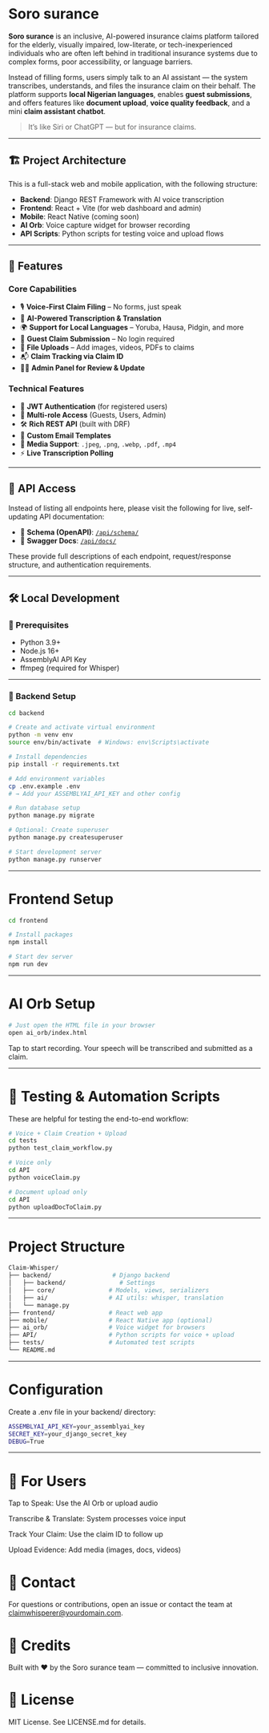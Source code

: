 # Soro surance

**Soro surance** is an inclusive, AI-powered insurance claims platform tailored for the elderly, visually impaired, low-literate, or tech-inexperienced individuals who are often left behind in traditional insurance systems due to complex forms, poor accessibility, or language barriers.

Instead of filling forms, users simply talk to an AI assistant — the system transcribes, understands, and files the insurance claim on their behalf. The platform supports **local Nigerian languages**, enables **guest submissions**, and offers features like **document upload**, **voice quality feedback**, and a mini **claim assistant chatbot**.

> It’s like Siri or ChatGPT — but for insurance claims.

---

## 🏗️ Project Architecture

This is a full-stack web and mobile application, with the following structure:

- **Backend**: Django REST Framework with AI voice transcription
- **Frontend**: React + Vite (for web dashboard and admin)
- **Mobile**: React Native (coming soon)
- **AI Orb**: Voice capture widget for browser recording
- **API Scripts**: Python scripts for testing voice and upload flows

---

## 🚀 Features

### Core Capabilities
- 🎙️ **Voice-First Claim Filing** – No forms, just speak
- 🧠 **AI-Powered Transcription & Translation**
- 🌍 **Support for Local Languages** – Yoruba, Hausa, Pidgin, and more
- 🧾 **Guest Claim Submission** – No login required
- 📎 **File Uploads** – Add images, videos, PDFs to claims
- 📬 **Claim Tracking via Claim ID**
- 🧑‍💻 **Admin Panel for Review & Update**

### Technical Features
- 🔐 **JWT Authentication** (for registered users)
- 🧾 **Multi-role Access** (Guests, Users, Admin)
- 🛠 **Rich REST API** (built with DRF)
- 🎯 **Custom Email Templates**
- 📂 **Media Support**: `.jpeg`, `.png`, `.webp`, `.pdf`, `.mp4`
- ⚡ **Live Transcription Polling**

---

## 📡 API Access

Instead of listing all endpoints here, please visit the following for live, self-updating API documentation:

- 🧾 **Schema (OpenAPI)**: [`/api/schema/`](http://localhost:8000/api/schema/)
- 📘 **Swagger Docs**: [`/api/docs/`](http://localhost:8000/api/docs/)

These provide full descriptions of each endpoint, request/response structure, and authentication requirements.

---

## 🛠️ Local Development

### 🔧 Prerequisites
- Python 3.9+
- Node.js 16+
- AssemblyAI API Key
- ffmpeg (required for Whisper)

---

### 🐍 Backend Setup

```bash
cd backend

# Create and activate virtual environment
python -m venv env
source env/bin/activate  # Windows: env\Scripts\activate

# Install dependencies
pip install -r requirements.txt

# Add environment variables
cp .env.example .env
# → Add your ASSEMBLYAI_API_KEY and other config

# Run database setup
python manage.py migrate

# Optional: Create superuser
python manage.py createsuperuser

# Start development server
python manage.py runserver

```
---
# Frontend Setup
```bash
cd frontend

# Install packages
npm install

# Start dev server
npm run dev
```
---
# AI Orb Setup
```bash
# Just open the HTML file in your browser
open ai_orb/index.html
```
Tap to start recording. Your speech will be transcribed and submitted as a claim.

---

# 🧪 Testing & Automation Scripts
These are helpful for testing the end-to-end workflow:
```bash
# Voice + Claim Creation + Upload
cd tests
python test_claim_workflow.py

# Voice only
cd API
python voiceClaim.py

# Document upload only
cd API
python uploadDocToClaim.py
```

---
# Project Structure
```bash
Claim-Whisper/
├── backend/                 # Django backend
│   ├── backend/               # Settings
│   ├── core/               # Models, views, serializers
│   ├── ai/                 # AI utils: whisper, translation
│   └── manage.py
├── frontend/               # React web app
├── mobile/                 # React Native app (optional)
├── ai_orb/                 # Voice widget for browsers
├── API/                    # Python scripts for voice + upload
├── tests/                  # Automated test scripts
└── README.md
```
---
# Configuration
Create a .env file in your backend/ directory:
```bash
ASSEMBLYAI_API_KEY=your_assemblyai_key
SECRET_KEY=your_django_secret_key
DEBUG=True
```
---
# 👥 For Users
Tap to Speak: Use the AI Orb or upload audio

Transcribe & Translate: System processes voice input

Track Your Claim: Use the claim ID to follow up

Upload Evidence: Add media (images, docs, videos)

# 📢 Contact
For questions or contributions, open an issue or contact the team at claimwhisperer@yourdomain.com.

# 🧠 Credits
Built with ❤️ by the Soro surance team — committed to inclusive innovation.

# 🏁 License
MIT License. See LICENSE.md for details.